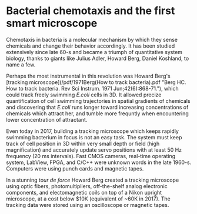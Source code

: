 # Bacterial chemotaxis and the first smart microscope
Chemotaxis in bacteria is a molecular mechanism by which they sense chemicals and change their behavior accordingly.
It has been studied extensively since late 60-s and became a triumph of quantitative system biology, 
thanks to giants like Julius Adler, Howard Berg, Daniel Koshland, to name a few. 

Perhaps the most instrumental in this revolution was Howard Berg's [tracking microscope](/pdf/1971Berg(How to track bacteria).pdf "Berg HC. How to track bacteria. Rev Sci Instrum. 1971 Jun;42(6):868-71."), 
which could track freely swimming *E.coli* cells in 3D. It allowed precize quantification of cell swimming trajectories 
in spatial gradients of chemicals and discovering that *E.coli* runs longer toward increasing concentrations of chemicals which attract her,
and tumble more frequntly when encountering lower concentration of attractant.

Even today in 2017, building a tracking microscope which keeps rapidly swimming bacterium in focus is not an easy task. 
The system must keep track of cell position in 3D within very small depth or field (high magnification) and accurately update servo positions with at least 50 Hz frequency (20 ms intervals). Fast CMOS cameras, real-time operating system, LabView, FPGA, and C/C++ were
unknown words in the late 1960-s. Computers were using punch cards and magnetic tapes. 

In a stunning *tour de force* Howard Berg created a
tracking microscope using optic fibers, photomultipliers, off-the-shelf analog electronic components, 
and electomagnetic coils on top of a Nikon upright microscope, at a cost below $10K (equivalent of ~60K in 2017). 
The tracking data were stored using an oscilloscope or magnetic tapes.

